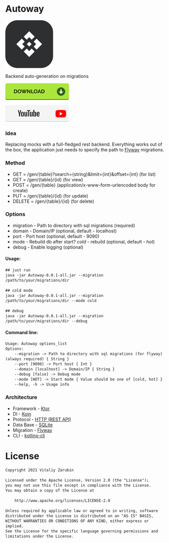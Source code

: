 Autoway
===================

![picture](data/images/preview.png)

Backend auto-generation on migrations

[![picture](data/images/btn.png)](https://github.com/keygenqt/api-Autoway/raw/master/data/release/Autoway-0.0.1-all.jar)

[![picture](data/images/btn_youtube.png)](https://youtu.be/HHQzB457xmI)

### Idea

Replacing mocks with a full-fledged rest backend. Everything works out of the box, the application just needs to specify
the path to [Flyway](https://flywaydb.org/) migrations.

### Method

* GET = /gen/{table}?search={string}&limit={int}&offset={int} (for list)
* GET = /gen/{table}/{id} (for view)
* POST = /gen/{table} (application/x-www-form-urlencoded body for create)
* PUT = /gen/{table}/{id} (for update)
* DELETE = /gen/{table}/{id} (for delete)

### Options

* migration - Path to directory with sql migrations (required)
* domain - Domain/IP (optional, default - localhost)
* port - Port host (optional, default - 9090)
* mode - Rebuild db after start? *cold* - rebuild (optional, default - *hot*)
* debug - Enable logging (optional)

#### Usage:

```
## just run
java -jar Autoway-0.0.1-all.jar --migration /path/to/your/migrations/dir

## cold mode
java -jar Autoway-0.0.1-all.jar --migration /path/to/your/migrations/dir --mode cold

## debug
java -jar Autoway-0.0.1-all.jar --migration /path/to/your/migrations/dir --debug
```

#### Command line:
```
Usage: Autoway options_list
Options: 
    --migration -> Path to directory with sql migrations (for flyway) (always required) { String }
    --port [9090] -> Port host { Int }
    --domain [localhost] -> Domain/IP { String }
    --debug [false] -> Debug mode 
    --mode [HOT] -> Start mode { Value should be one of [cold, hot] }
    --help, -h -> Usage info 
```

### Architecture

* Framework - [Ktor](https://ktor.io/)
* DI - [Koin](https://insert-koin.io/)
* Protocol - [HTTP (REST API)](https://en.wikipedia.org/wiki/Hypertext_Transfer_Protocol)
* Data Base - [SQLite](https://www.sqlite.org/index.html)
* Migration - [Flyway](https://flywaydb.org/)
* CLI -  [kotlinx-cli](https://github.com/Kotlin/kotlinx-cli)

# License

```
Copyright 2021 Vitaliy Zarubin

Licensed under the Apache License, Version 2.0 (the "License");
you may not use this file except in compliance with the License.
You may obtain a copy of the License at

    http://www.apache.org/licenses/LICENSE-2.0

Unless required by applicable law or agreed to in writing, software
distributed under the License is distributed on an "AS IS" BASIS,
WITHOUT WARRANTIES OR CONDITIONS OF ANY KIND, either express or implied.
See the License for the specific language governing permissions and
limitations under the License.
```